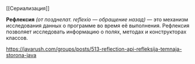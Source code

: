 [[Сериализация]]

**Рефлексия** _(от позднелат. reflexio — обращение назад)_ — это механизм исследования данных о программе во время её выполнения. Рефлексия позволяет исследовать информацию о полях, методах и конструкторах классов.

https://javarush.com/groups/posts/513-reflection-api-refleksija-temnaja-storona-java